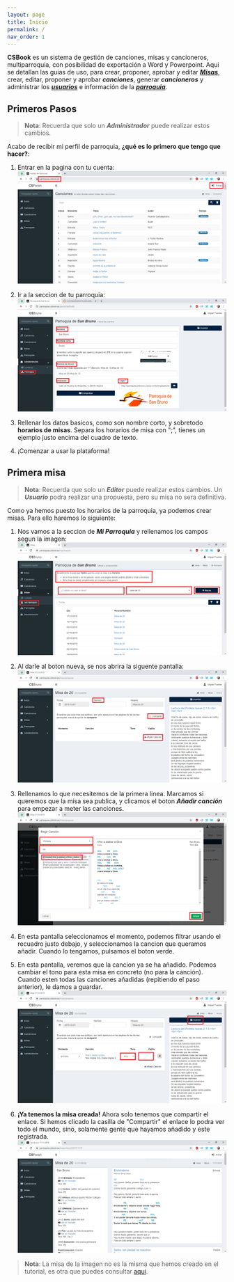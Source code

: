 ```yaml
---
layout: page
title: Inicio
permalink: /
nav_order: 1
---
```

**CSBook** es un sistema de gestión de canciones, misas y cancioneros, multiparroquia, con posibilidad de exportación a Word y Powerpoint. Aqui se detallan las guias de uso, para crear, proponer, aprobar y editar [_**Misas**_](/misas), crear, editar, proponer y aprobar _**canciones**_, generar _**cancioneros**_ y administrar los [_**usuarios**_](/admin/usuarios) e información de la [_**parroquia**_](/admin/parroquia).

## Primeros Pasos
> **Nota**: Recuerda que solo un __*Administrador*__ puede realizar estos cambios.

Acabo de recibir mi perfil de parroquia, **¿qué es lo primero que tengo que hacer?**:

1. Entrar en la pagina con tu cuenta:
  ![Login](images/first_steps1.png)

2. Ir a la seccion de tu parroquia:
  ![Parroquia](admin/images/parish_admin.png)

3. Rellenar los datos basicos, como son nombre corto, y sobretodo **horarios de misas**. Separa los horarios de misa con ";", tienes un ejemplo justo encima del cuadro de texto.

4. ¡Comenzar a usar la plataforma!

## Primera misa
> **Nota**: Recuerda que solo un __*Editor*__ puede realizar estos cambios. Un __*Usuario*__ podra realizar una propuesta, pero su misa no sera definitiva.

Como ya hemos puesto los horarios de la parroquia, ya podemos crear misas. Para ello haremos lo siguiente:

1. Nos vamos a la seccion de __*Mi Parroquia*__ y rellenamos los campos segun la imagen:
  ![Creando Misa](misas/images/editor_mass_start.png)

2. Al darle al boton nueva, se nos abrira la siguente pantalla:
  ![Creando Misa](misas/images/editor_mass_blank.png)

3. Rellenamos lo que necesitemos de la primera linea. Marcamos si queremos que la misa sea publica, y clicamos el boton __*Añadir canción*__ para empezar a meter las canciones.
  ![Creando Misa](misas/images/mass_select_song.png)

4. En esta pantalla seleccionamos el momento, podemos filtrar usando el recuadro justo debajo, y seleccionamos la cancion que queramos añadir. Cuando lo tengamos, pulsamos el boton verde.

5. En esta pantalla, veremos que la cancion ya se ha añadido. Podemos cambiar el tono para esta misa en concreto (no para la canción). Cuando esten todas las canciones añadidas (repitiendo el paso anterior), le damos a guardar.
  ![Creando Misa](misas/images/mass_selected_save.png)

6. **¡Ya tenemos la misa creada!** Ahora solo tenemos que compartir el enlace. Si hemos clicado la casilla de "Compartir" el enlace lo podra ver todo el mundo, sino, solamente gente que hayamos añadido y este registrada.
  ![Misa Creada](misas/images/mass_created.PNG)
  
  > **Nota**: La misa de la imagen no es la misma que hemos creado en el tutorial, es otra que puedes consultar [aqui](https://parroquias.csbook.es/mass/view/2201911170).